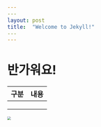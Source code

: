 ```yaml
---
​---
layout: post
title:  "Welcome to Jekyll!"
​---
---
```






# 반가워요!

| 구분 | 내용 |
| ---- | ---- |
|      |      |
|      |      |
|      |      |

<img src="C:\Users\barut\OneDrive\Desktop\default_256_256.png" style="zoom: 50%;" />